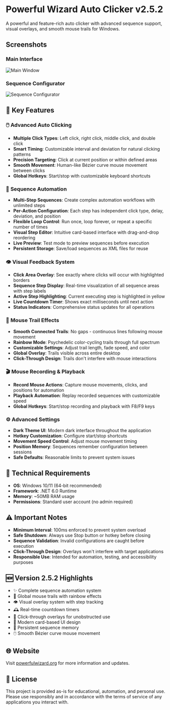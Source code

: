 # Powerful Wizard Auto Clicker v2.5.2

A powerful and feature-rich auto clicker with advanced sequence support, visual overlays, and smooth mouse trails for Windows.

## Screenshots

### Main Interface
![Main Window](images/PowerfulWizardMainWindowv2.5.2.png)

### Sequence Configurator
![Sequence Configurator](images/PowerfulWizardSequenceConfigv2.5.2.png)

## 🚀 Key Features

### 🖱️ **Advanced Auto Clicking**
- **Multiple Click Types**: Left click, right click, middle click, and double click
- **Smart Timing**: Customizable interval and deviation for natural clicking patterns
- **Precision Targeting**: Click at current position or within defined areas
- **Smooth Movement**: Human-like Bézier curve mouse movement between clicks
- **Global Hotkeys**: Start/stop with customizable keyboard shortcuts

### 🎯 **Sequence Automation**
- **Multi-Step Sequences**: Create complex automation workflows with unlimited steps
- **Per-Action Configuration**: Each step has independent click type, delay, deviation, and position
- **Flexible Loop Control**: Run once, loop forever, or repeat a specific number of times
- **Visual Step Editor**: Intuitive card-based interface with drag-and-drop reordering
- **Live Preview**: Test mode to preview sequences before execution
- **Persistent Storage**: Save/load sequences as XML files for reuse

### 👁️ **Visual Feedback System**
- **Click Area Overlay**: See exactly where clicks will occur with highlighted borders
- **Sequence Step Display**: Real-time visualization of all sequence areas with step labels
- **Active Step Highlighting**: Current executing step is highlighted in yellow
- **Live Countdown Timer**: Shows exact milliseconds until next action
- **Status Indicators**: Comprehensive status updates for all operations

### 🌈 **Mouse Trail Effects**
- **Smooth Connected Trails**: No gaps - continuous lines following mouse movement
- **Rainbow Mode**: Psychedelic color-cycling trails through full spectrum
- **Customizable Settings**: Adjust trail length, fade speed, and color
- **Global Overlay**: Trails visible across entire desktop
- **Click-Through Design**: Trails don't interfere with mouse interactions

### 🎬 **Mouse Recording & Playback**
- **Record Mouse Actions**: Capture mouse movements, clicks, and positions for automation
- **Playback Automation**: Replay recorded sequences with customizable speed
- **Global Hotkeys**: Start/stop recording and playback with F8/F9 keys

### ⚙️ **Advanced Settings**
- **Dark Theme UI**: Modern dark interface throughout the application
- **Hotkey Customization**: Configure start/stop shortcuts
- **Movement Speed Control**: Adjust mouse movement timing
- **Position Memory**: Sequences remember configuration between sessions
- **Safe Defaults**: Reasonable limits to prevent system issues



## 🔧 Technical Requirements
- **OS**: Windows 10/11 (64-bit recommended)
- **Framework**: .NET 6.0 Runtime
- **Memory**: ~50MB RAM usage
- **Permissions**: Standard user account (no admin required)

## ⚠️ Important Notes
- **Minimum Interval**: 100ms enforced to prevent system overload
- **Safe Shutdown**: Always use Stop button or hotkey before closing
- **Sequence Validation**: Invalid configurations are caught before execution
- **Click-Through Design**: Overlays won't interfere with target applications
- **Responsible Use**: Intended for automation, testing, and accessibility purposes

## 🆕 Version 2.5.2 Highlights
- ✨ Complete sequence automation system
- 🎨 Global mouse trails with rainbow effects  
- 👁️ Visual overlay system with step tracking
- 🕰️ Real-time countdown timers
- 🎯 Click-through overlays for unobstructed use
- 📱 Modern card-based UI design
- 💾 Persistent sequence memory
- 🖱️ Smooth Bézier curve mouse movement

## 🌐 Website
Visit [powerfulwizard.org](https://powerfulwizard.org) for more information and updates.

## 📄 License
This project is provided as-is for educational, automation, and personal use. Please use responsibly and in accordance with the terms of service of any applications you interact with.